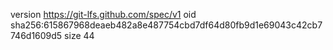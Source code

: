 version https://git-lfs.github.com/spec/v1
oid sha256:615867968deaeb482a8e487754cbd7df64d80fb9d1e69043c42cb7746d1609d5
size 44
